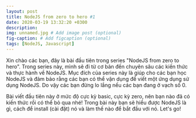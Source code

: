 ```yaml
---
layout: post
title: NodeJS from zero to hero #1
date: 2020-03-19 13:32:20 +0300
description: 
img: unnamed.jpg # Add image post (optional)
fig-caption: # Add figcaption (optional)
tags: [NodeJS, Javascript]
---
```


Xin chào các bạn, đây là bài đầu tiên trong series "NodeJS from zero to hero". 
Trong series này, mình sẽ đi từ cơ bản đến chuyên sâu các kiến thức và thực hành về NodeJS. 
Mục đích của series này là giúp cho các bạn học NodeJS và đảm bảo rằng các bạn có thể vận dụng để viết một ứng dụng sử dụng NodeJS.
Do vậy các bạn đừng lo lắng nếu các bạn đang ở vạch số 0.

Bài viết đầu tiên này ở mức độ cực kỳ basic, cực kỳ zero, nên bạn nào đã có kiến thức rồi có thể bỏ qua nhé!
Trong bài này bạn sẽ hiểu được NodeJS là gì, cách để install (cài đặt) nó và làm thế nào để bắt đầu với nó. Let's go!
